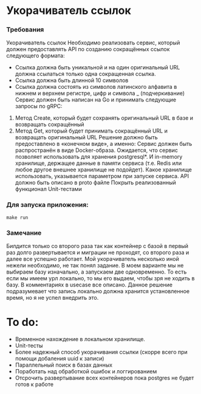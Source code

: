# Укорачиватель ссылок

### Требования

Укорачиватель ссылок
Необходимо реализовать сервис, который должен предоставлять API по созданию сокращённых ссылок следующего формата:
- Ссылка должна быть уникальной и на один оригинальный URL должна ссылаться только одна сокращенная ссылка.
- Ссылка должна быть длинной 10 символов
- Ссылка должна состоять из символов латинского алфавита в нижнем и верхнем регистре, цифр и символа _ (подчеркивание)
Сервис должен быть написан на Go и принимать следующие запросы по gRPC:
1. Метод Create, который будет сохранять оригинальный URL в базе и возвращать сокращённый
2. Метод Get, который будет принимать сокращённый URL и возвращать оригинальный URL
Решение должно быть предоставлено в «конечном виде», а именно: Сервис должен быть распространён в виде Docker-образа. Ожидается, что сервис позволяет использовать для хранения postgresql*. И in-memory хранилище, держащее данные в памяти сервиса (т.е. Redis или любое другое внешнее хранилище не подойдет). Какое хранилище использовать, указывается параметром при запуске сервиса. API должно быть описано в proto файле
Покрыть реализованный функционал Unit-тестами


### Для запуска приложения:

```
make run
```

### Замечание

Билдится только со второго раза так как контейнер с базой в первый раз долго развертывается и миграции не проходят, со второго раза и далее все успешно работает. 
Мой укорачиватель несколько иной нежели необходимо, не так понял задание. В моем варианте мы не выбираем базу изначально, а запускаем две одновременно. То есть если мы имеем урл локально, то мы его выдаем, чтобы зря не ходить в базу. В комментариях в usecase все описано. Данное решение подразумевает что запись локально должна хранится установленное время, но я не успел внедрить это.

# To do:

 - Временное нахождение в локальном хранилище.
 - Unit-тесты
 - Более надежный способ укорачивания ссылки (скорре всего при помощи добаления uuid к записи)
 - Параллельный поиск в базах данных
 - Поработать над обработкой ошибок и логгированием
 - Отсрочить развертывание всех контейнеров пока postgres не будет готов к работе